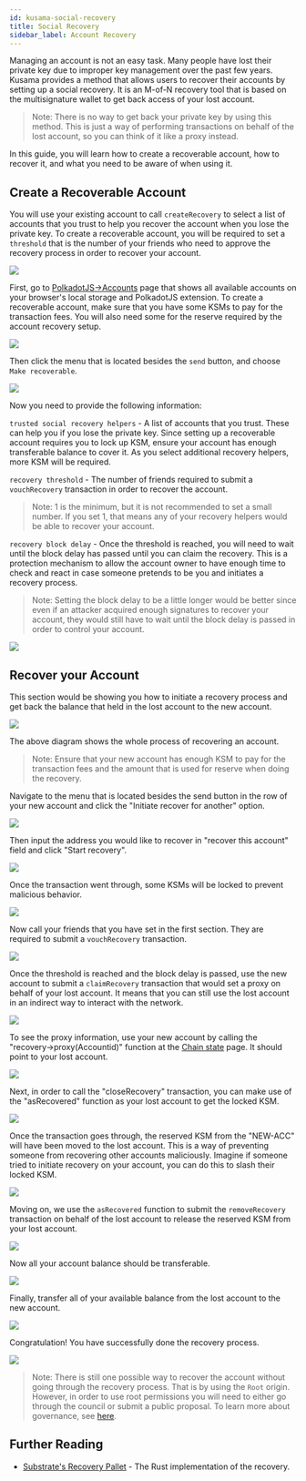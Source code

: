 ```yaml
---
id: kusama-social-recovery
title: Social Recovery
sidebar_label: Account Recovery
---
```


Managing an account is not an easy task. Many people have lost their private key due to improper key management over the past few years. Kusama provides a method that allows users to recover their accounts by setting up a social recovery. It is an M-of-N recovery tool that is based on the multisignature wallet to get back access of your lost account.

> Note: There is no way to get back your private key by using this method. This is just a way of performing transactions on behalf of the lost account, so you can think of it like a proxy instead.

In this guide, you will learn how to create a recoverable account, how to recover it, and what you need to be aware of when using it.

## Create a Recoverable Account

You will use your existing account to call `createRecovery` to select a list of accounts that you trust to help you recover the account when you lose the private key. To create a recoverable account, you will be required to set a `threshold` that is the number of your friends who need to approve the recovery process in order to recover your account.

![](/img/recovery/social-recovery-diag-1.png)

First, go to [PolkadotJS->Accounts](https://polkadot.js.org/apps/#/accounts) page that shows all available accounts on your browser's local storage and PolkadotJS extension. To create a recoverable account, make sure that you have some KSMs to pay for the transaction fees. You will also need some for the reserve required by the account recovery setup.

![](/img/recovery/social-recovery-1.png)

Then click the menu that is located besides the `send` button, and choose `Make recoverable`.

![](/img/recovery/social-recovery-2.png)

Now you need to provide the following information:

`trusted social recovery helpers` - A list of accounts that you trust. These can help you if you lose the private key. Since setting up a recoverable account requires you to lock up KSM, ensure your account has enough transferable balance to cover it. As you select additional recovery helpers, more KSM will be required.

`recovery threshold` - The number of friends required to submit a `vouchRecovery` transaction in order to recover the account.

> Note: 1 is the minimum, but it is not recommended to set a small number. If you set 1, that means any of your recovery helpers would be able to recover your account.

`recovery block delay` - Once the threshold is reached, you will need to wait until the block delay has passed until you can claim the recovery. This is a protection mechanism to allow the account owner to have enough time to check and react in case someone pretends to be you and initiates a recovery process.

> Note: Setting the block delay to be a little longer would be better since even if an attacker acquired enough signatures to recover your account, they would still have to wait until the block delay is passed in order to control your account.

![](/img/recovery/social-recovery-3.png)

## Recover your Account

This section would be showing you how to initiate a recovery process and get back the balance that held in the lost account to the new account.

![](/img/recovery/social-recovery-diag-2.png)

The above diagram shows the whole process of recovering an account.

> Note: Ensure that your new account has enough KSM to pay for the transaction fees and the amount that is used for reserve when doing the recovery.

Navigate to the menu that is located besides the send button in the row of your new account and click the "Initiate recover for another" option.

![](/img/recovery/social-recovery-4.png)

Then input the address you would like to recover in "recover this account" field and click "Start recovery".

![](/img/recovery/social-recovery-5.png)

Once the transaction went through, some KSMs will be locked to prevent malicious behavior.

![](/img/recovery/social-recovery-6.png)

Now call your friends that you have set in the first section. They are required to submit a `vouchRecovery` transaction.

![](/img/recovery/social-recovery-7.png)

Once the threshold is reached and the block delay is passed, use the new account to submit a `claimRecovery` transaction that would set a proxy on behalf of your lost account. It means that you can still use the lost account in an indirect way to interact with the network.

![](/img/recovery/social-recovery-8.png)

To see the proxy information, use your new account by calling the "recovery->proxy(Accountid)" function at the [Chain state](https://polkadot.js.org/apps/#/chainstate) page. It should point to your lost account.

![](/img/recovery/social-recovery-9.png)

Next, in order to call the "closeRecovery" transaction, you can make use of the "asRecovered" function as your lost account to get the locked KSM.

![](/img/recovery/social-recovery-10.png)

Once the transaction goes through, the reserved KSM from the "NEW-ACC" will have been moved to the lost account. This is a way of preventing someone from recovering other accounts maliciously. Imagine if someone tried to initiate recovery on your account, you can do this to slash their locked KSM.

![](/img/recovery/social-recovery-11.png)

Moving on, we use the `asRecovered` function to submit the `removeRecovery` transaction on behalf of the lost account to release the reserved KSM from your lost account.

![](/img/recovery/social-recovery-12.png)

Now all your account balance should be transferable.

![](/img/recovery/social-recovery-13.png)

Finally, transfer all of your available balance from the lost account to the new account.

![](/img/recovery/social-recovery-14.png)

Congratulation! You have successfully done the recovery process.

![](/img/recovery/social-recovery-15.png)

> Note: There is still one possible way to recover the account without going through the recovery process. That is by using the `Root` origin. However, in order to use root permissions you will need to either go through the council or submit a public proposal. To learn more about governance, see [here](learn-governance).

## Further Reading

- [Substrate's Recovery Pallet](https://github.com/paritytech/substrate/blob/master/frame/recovery/src/lib.rs) - The Rust implementation of the recovery.
